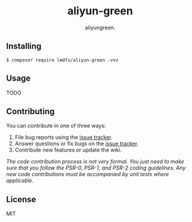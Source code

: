 <h1 align="center"> aliyun-green </h1>

<p align="center"> aliyungreen.</p>


## Installing

```shell
$ composer require lmdfx/aliyun-green -vvv
```

## Usage

TODO

## Contributing

You can contribute in one of three ways:

1. File bug reports using the [issue tracker](https://github.com/lmdfx/aliyun-green/issues).
2. Answer questions or fix bugs on the [issue tracker](https://github.com/lmdfx/aliyun-green/issues).
3. Contribute new features or update the wiki.

_The code contribution process is not very formal. You just need to make sure that you follow the PSR-0, PSR-1, and PSR-2 coding guidelines. Any new code contributions must be accompanied by unit tests where applicable._

## License

MIT